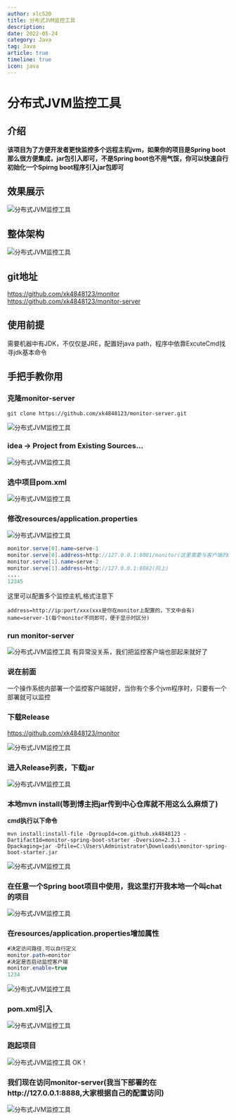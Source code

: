 ```yaml
---
author: xlc520
title: 分布式JVM监控工具
description: 
date: 2022-05-24
category: Java
tag: Java
article: true
timeline: true
icon: java
---
```


# 分布式JVM监控工具

## 介绍

**该项目为了方便开发者更快监控多个远程主机jvm，如果你的项目是Spring boot那么很方便集成，jar包引入即可，不是Spring
boot也不用气馁，你可以快速自行初始化一个Spirng boot程序引入jar包即可**

## 效果展示

![分布式JVM监控工具](https://bitbucket.org/xlc520/blogasset/raw/main/images3/t_70-16533795511054.png)

## 整体架构

![分布式JVM监控工具](https://bitbucket.org/xlc520/blogasset/raw/main/images3/t_70-16533795511055.png)

## git地址

https://github.com/xk4848123/monitor
https://github.com/xk4848123/monitor-server

## 使用前提

需要机器中有JDK，不仅仅是JRE，配置好java path，程序中依靠ExcuteCmd找寻jdk基本命令

## 手把手教你用

### 克隆monitor-server

```shell
git clone https://github.com/xk4848123/monitor-server.git
```

![分布式JVM监控工具](https://bitbucket.org/xlc520/blogasset/raw/main/images3/t_70-16533795511051.png)

### idea -> Project from Existing Sources…

![分布式JVM监控工具](https://bitbucket.org/xlc520/blogasset/raw/main/images3/t_70-16533795511052.png)

### 选中项目pom.xml

![分布式JVM监控工具](https://bitbucket.org/xlc520/blogasset/raw/main/images3/t_70-16533795511053.png)

### 修改resources/application.properties

![分布式JVM监控工具](https://bitbucket.org/xlc520/blogasset/raw/main/images3/t_70-16533795511064.png)

```java
monitor.serve[0].name=serve-1
monitor.serve[0].address=http://127.0.0.1:8081/monitor(这里需要与客户端的monitor.path对应)
monitor.serve[1].name=serve-2
monitor.serve[1].address=http://127.0.0.1:8082(同上)
....
12345
```

这里可以配置多个监控主机,格式注意下

```
address=http://ip:port/xxx(xxx是你在monitor上配置的，下文中会有)
name=server-1(每个monitor不同即可，便于显示时区分)
```

### run monitor-server

![分布式JVM监控工具](https://bitbucket.org/xlc520/blogasset/raw/main/images3/t_70-16533795511065.png)
有异常没关系，我们把监控客户端也部起来就好了

### 说在前面

一个操作系统内部署一个监控客户端就好，当你有个多个jvm程序时，只要有一个部署就可以监控

### 下载Release

https://github.com/xk4848123/monitor

![分布式JVM监控工具](https://bitbucket.org/xlc520/blogasset/raw/main/images3/t_70-16533795511066.png)

### 进入Release列表，下载jar

![分布式JVM监控工具](https://bitbucket.org/xlc520/blogasset/raw/main/images3/t_70-16533795511067.png)

### 本地mvn install(等到博主把jar传到中心仓库就不用这么么麻烦了)

**cmd执行以下命令**

```shell
mvn install:install-file -DgroupId=com.github.xk4848123 -DartifactId=monitor-spring-boot-starter -Dversion=2.3.1 -Dpackaging=jar -Dfile=C:\Users\Administrator\Downloads\monitor-spring-boot-starter.jar
```

![分布式JVM监控工具](https://bitbucket.org/xlc520/blogasset/raw/main/images3/t_70-16533795511068.png)

### 在任意一个Spring boot项目中使用，我这里打开我本地一个叫chat的项目

![分布式JVM监控工具](https://bitbucket.org/xlc520/blogasset/raw/main/images3/t_70-16533795511069.png)

### 在resources/application.properties增加属性

```java
#决定访问路径,可以自行定义
monitor.path=monitor
#决定是否启动监控客户端
monitor.enable=true
1234
```

![分布式JVM监控工具](https://bitbucket.org/xlc520/blogasset/raw/main/images3/t_70-165337955110610.png)

### pom.xml引入

![分布式JVM监控工具](https://bitbucket.org/xlc520/blogasset/raw/main/images3/t_70-165337955110611.png)

### 跑起项目

![分布式JVM监控工具](https://bitbucket.org/xlc520/blogasset/raw/main/images3/t_70-165337955110612.png)
OK！

### 我们现在访问monitor-server(我当下部署的在http://127.0.0.1:8888,大家根据自己的配置访问)

![分布式JVM监控工具](https://bitbucket.org/xlc520/blogasset/raw/main/images3/t_70-165337955110613.png)